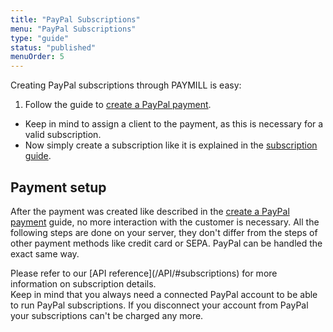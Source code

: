 ```yaml
---
title: "PayPal Subscriptions"
menu: "PayPal Subscriptions"
type: "guide"
status: "published"
menuOrder: 5
---
```


Creating PayPal subscriptions through PAYMILL is easy:

1. Follow the guide to [create a PayPal payment](/guides/paypal/payments.html).
- Keep in mind to assign a client to the payment, as this is necessary for a valid subscription.
- Now simply create a subscription like it is explained in the [subscription guide](/guides/introduction/subscriptions).

## Payment setup

After the payment was created like described in the [create a PayPal payment](/guides/paypal/payments.html) guide, no more interaction with the customer is necessary.
All the following steps are done on your server, they don't differ from the steps of other payment methods like credit card or SEPA. PayPal can be handled the exact same way.

<div class="info">
Please refer to our [API reference](/API/#subscriptions) for more information on subscription details.
</div>

<div class="info">
Keep in mind that you always need a connected PayPal account to be able to run PayPal subscriptions.
If you disconnect your account from PayPal your subscriptions can't be charged any more.
</div>
